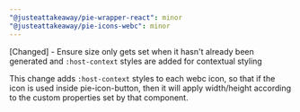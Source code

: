 ```yaml
---
"@justeattakeaway/pie-wrapper-react": minor
"@justeattakeaway/pie-icons-webc": minor
---
```


[Changed] - Ensure size only gets set when it hasn't already been generated and `:host-context` styles are added for contextual styling

This change adds `:host-context` styles to each webc icon, so that if the icon is used
inside pie-icon-button, then it will apply width/height according to the custom properties
set by that component.
